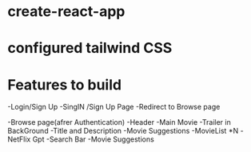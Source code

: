 # create-react-app
# configured tailwind CSS


# Features to build
   -Login/Sign Up
      -SingIN /Sign Up Page 
      -Redirect to Browse page

   -Browse page(afrer Authentication)
      -Header
      -Main Movie
          -Trailer in BackGround 
          -Title and Description
      -Movie Suggestions
          -MovieList *N
      -NetFlix Gpt
          -Search Bar 
          -Movie Suggestions